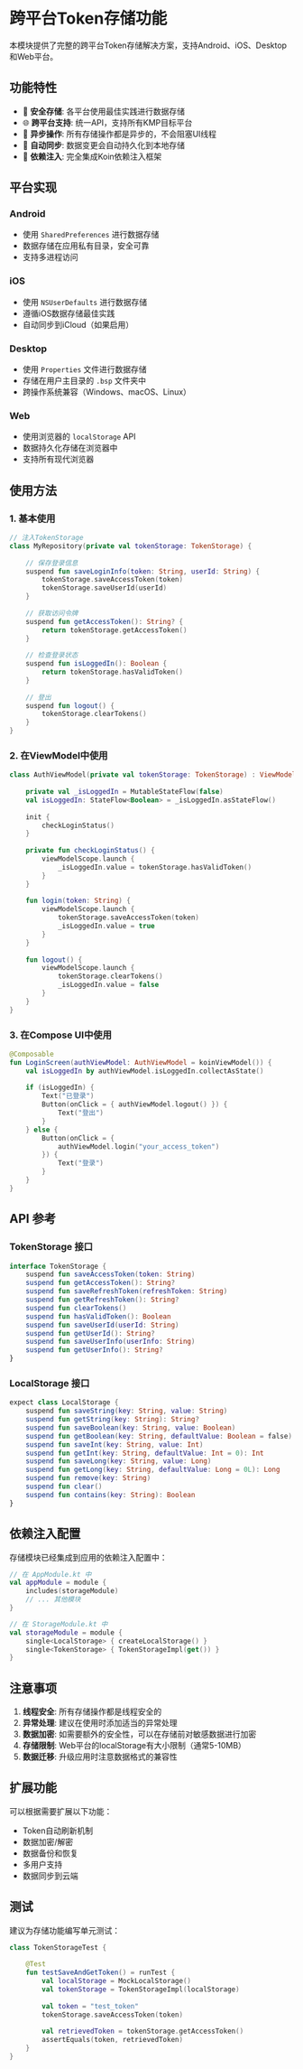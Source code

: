 # 跨平台Token存储功能

本模块提供了完整的跨平台Token存储解决方案，支持Android、iOS、Desktop和Web平台。

## 功能特性

- 🔐 **安全存储**: 各平台使用最佳实践进行数据存储
- 🌐 **跨平台支持**: 统一API，支持所有KMP目标平台
- 🚀 **异步操作**: 所有存储操作都是异步的，不会阻塞UI线程
- 🔄 **自动同步**: 数据变更会自动持久化到本地存储
- 🧩 **依赖注入**: 完全集成Koin依赖注入框架

## 平台实现

### Android
- 使用 `SharedPreferences` 进行数据存储
- 数据存储在应用私有目录，安全可靠
- 支持多进程访问

### iOS
- 使用 `NSUserDefaults` 进行数据存储
- 遵循iOS数据存储最佳实践
- 自动同步到iCloud（如果启用）

### Desktop
- 使用 `Properties` 文件进行数据存储
- 存储在用户主目录的 `.bsp` 文件夹中
- 跨操作系统兼容（Windows、macOS、Linux）

### Web
- 使用浏览器的 `localStorage` API
- 数据持久化存储在浏览器中
- 支持所有现代浏览器

## 使用方法

### 1. 基本使用

```kotlin
// 注入TokenStorage
class MyRepository(private val tokenStorage: TokenStorage) {
    
    // 保存登录信息
    suspend fun saveLoginInfo(token: String, userId: String) {
        tokenStorage.saveAccessToken(token)
        tokenStorage.saveUserId(userId)
    }
    
    // 获取访问令牌
    suspend fun getAccessToken(): String? {
        return tokenStorage.getAccessToken()
    }
    
    // 检查登录状态
    suspend fun isLoggedIn(): Boolean {
        return tokenStorage.hasValidToken()
    }
    
    // 登出
    suspend fun logout() {
        tokenStorage.clearTokens()
    }
}
```

### 2. 在ViewModel中使用

```kotlin
class AuthViewModel(private val tokenStorage: TokenStorage) : ViewModel() {
    
    private val _isLoggedIn = MutableStateFlow(false)
    val isLoggedIn: StateFlow<Boolean> = _isLoggedIn.asStateFlow()
    
    init {
        checkLoginStatus()
    }
    
    private fun checkLoginStatus() {
        viewModelScope.launch {
            _isLoggedIn.value = tokenStorage.hasValidToken()
        }
    }
    
    fun login(token: String) {
        viewModelScope.launch {
            tokenStorage.saveAccessToken(token)
            _isLoggedIn.value = true
        }
    }
    
    fun logout() {
        viewModelScope.launch {
            tokenStorage.clearTokens()
            _isLoggedIn.value = false
        }
    }
}
```

### 3. 在Compose UI中使用

```kotlin
@Composable
fun LoginScreen(authViewModel: AuthViewModel = koinViewModel()) {
    val isLoggedIn by authViewModel.isLoggedIn.collectAsState()
    
    if (isLoggedIn) {
        Text("已登录")
        Button(onClick = { authViewModel.logout() }) {
            Text("登出")
        }
    } else {
        Button(onClick = { 
            authViewModel.login("your_access_token") 
        }) {
            Text("登录")
        }
    }
}
```

## API 参考

### TokenStorage 接口

```kotlin
interface TokenStorage {
    suspend fun saveAccessToken(token: String)
    suspend fun getAccessToken(): String?
    suspend fun saveRefreshToken(refreshToken: String)
    suspend fun getRefreshToken(): String?
    suspend fun clearTokens()
    suspend fun hasValidToken(): Boolean
    suspend fun saveUserId(userId: String)
    suspend fun getUserId(): String?
    suspend fun saveUserInfo(userInfo: String)
    suspend fun getUserInfo(): String?
}
```

### LocalStorage 接口

```kotlin
expect class LocalStorage {
    suspend fun saveString(key: String, value: String)
    suspend fun getString(key: String): String?
    suspend fun saveBoolean(key: String, value: Boolean)
    suspend fun getBoolean(key: String, defaultValue: Boolean = false): Boolean
    suspend fun saveInt(key: String, value: Int)
    suspend fun getInt(key: String, defaultValue: Int = 0): Int
    suspend fun saveLong(key: String, value: Long)
    suspend fun getLong(key: String, defaultValue: Long = 0L): Long
    suspend fun remove(key: String)
    suspend fun clear()
    suspend fun contains(key: String): Boolean
}
```

## 依赖注入配置

存储模块已经集成到应用的依赖注入配置中：

```kotlin
// 在 AppModule.kt 中
val appModule = module {
    includes(storageModule)
    // ... 其他模块
}

// 在 StorageModule.kt 中
val storageModule = module {
    single<LocalStorage> { createLocalStorage() }
    single<TokenStorage> { TokenStorageImpl(get()) }
}
```

## 注意事项

1. **线程安全**: 所有存储操作都是线程安全的
2. **异常处理**: 建议在使用时添加适当的异常处理
3. **数据加密**: 如需要额外的安全性，可以在存储前对敏感数据进行加密
4. **存储限制**: Web平台的localStorage有大小限制（通常5-10MB）
5. **数据迁移**: 升级应用时注意数据格式的兼容性

## 扩展功能

可以根据需要扩展以下功能：

- Token自动刷新机制
- 数据加密/解密
- 数据备份和恢复
- 多用户支持
- 数据同步到云端

## 测试

建议为存储功能编写单元测试：

```kotlin
class TokenStorageTest {
    
    @Test
    fun testSaveAndGetToken() = runTest {
        val localStorage = MockLocalStorage()
        val tokenStorage = TokenStorageImpl(localStorage)
        
        val token = "test_token"
        tokenStorage.saveAccessToken(token)
        
        val retrievedToken = tokenStorage.getAccessToken()
        assertEquals(token, retrievedToken)
    }
}
```